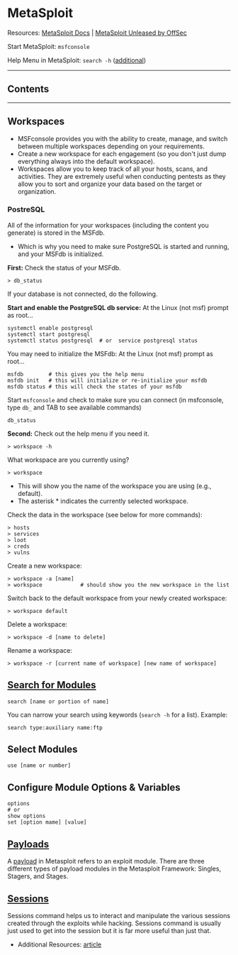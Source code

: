 # MetaSploit

Resources: [MetaSploit Docs](https://docs.metasploit.com/) | [MetaSploit Unleased by OffSec](https://www.offsec.com/metasploit-unleashed/)

Start MetaSploit: `msfconsole`

Help Menu in MetaSploit: `search -h` ([additional](https://www.offsec.com/metasploit-unleashed/msfconsole-commands/#search))

----

## Contents

---- 

## Workspaces
- MSFconsole provides you with the ability to create, manage, and switch between multiple workspaces depending on your requirements. 
- Create a new workspace for each engagement (so you don't just dump everything always into the default workspace).
- Workspaces allow you to keep track of all your hosts, scans, and activities. They are extremely useful when conducting pentests as they allow you to sort and organize your data based on the target or organization. 

### PostreSQL

All of the information for your workspaces (including the content you generate) is stored in the MSFdb.
- Which is why you need to make sure PostgreSQL is started and running, and your MSFdb is initialized.

**First:** Check the status of your MSFdb.
```
> db_status
```

If your database is not connected, do the following. 

**Start and enable the PostgreSQL db service:** At the Linux (not msf) prompt as root... 
```
systemctl enable postgresql  
systemctl start postgresql  
systemctl status postgresql  # or  service postgresql status
```

You may need to initialize the MSFdb: At the Linux (not msf) prompt as root...
```
msfdb        # this gives you the help menu
msfdb init   # this will initialize or re-initialize your msfdb
msfdb status # this will check the states of your msfdb
```

Start `msfconsole` and check to make sure you can connect (in msfconsole, type `db_` and TAB to see available commands)
```
db_status
```

**Second:** Check out the help menu if you need it.
```
> workspace -h
```

What workspace are you currently using? 
```
> workspace
```
- This will show you the name of the workspace you are using (e.g., default).
- The asterisk * indicates the currently selected workspace.

Check the data in the workspace (see below for more commands): 
```
> hosts
> services
> loot
> creds
> vulns
```

Create a new workspace: 
```
> workspace -a [name]
> workspace            # should show you the new workspace in the list
```

Switch back to the default workspace from your newly created workspace: 
```
> workspace default
```

Delete a workspace: 
```
> workspace -d [name to delete]
```

Rename a workspace: 
```
> workspace -r [current name of workspace] [new name of workspace]
```

## [Search for Modules](https://docs.metasploit.com/docs/using-metasploit/basics/using-metasploit.html)

```
search [name or portion of name]
```

You can narrow your search using keywords (`search -h` for a list). Example:
```
search type:auxiliary name:ftp
```

## Select Modules

```
use [name or number]
```

## Configure Module Options & Variables

```
options
# or
show options
set [option mame] [value]
```

## [Payloads](https://docs.metasploit.com/docs/using-metasploit/basics/how-payloads-work.html)

A [payload](https://www.offsec.com/metasploit-unleashed/payloads/) in Metasploit refers to an exploit module. There are three different types of payload modules in the Metasploit Framework: Singles, Stagers, and Stages. 

## [Sessions](https://docs.metasploit.com/docs/using-metasploit/basics/managing-sessions.html)

Sessions command helps us to interact and manipulate the various sessions created through the exploits while hacking. Sessions command is usually just used to get into the session but it is far more useful than just that.
- Additional Resources: [article](https://www.hackingarticles.in/metasploit-for-pentester-sessions/)
